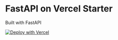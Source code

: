 # FastAPI on Vercel Starter

Built with FastAPI

[![Deploy with Vercel](https://vercel.com/button)](https://vercel.com/new/clone?repository-url=https%3A%2F%2Fgithub.com%2Ffardeenes7%2Ffastapi-starter&project-name=fastapi&repository-name=fastapi&demo-title=FastAPI%20Starter)
